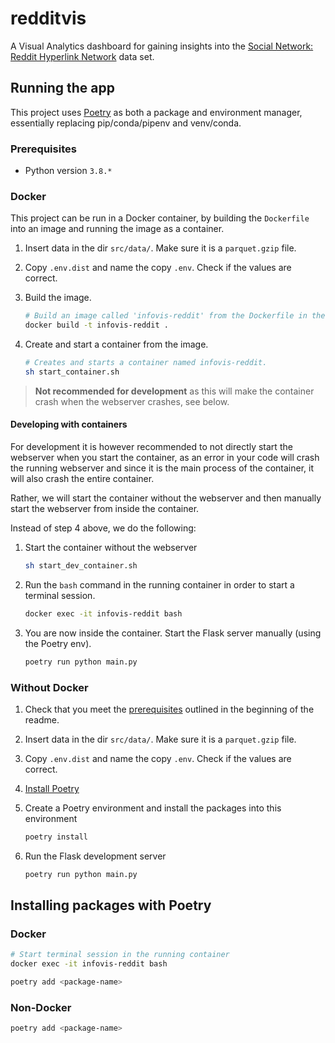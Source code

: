 # redditvis

A Visual Analytics dashboard for gaining insights into the [Social Network: Reddit Hyperlink Network](https://snap.stanford.edu/data/soc-RedditHyperlinks.html) data set.

## Running the app

This project uses [Poetry](https://python-poetry.org/) as both a package and environment manager, essentially replacing pip/conda/pipenv and venv/conda.

### Prerequisites

- Python version `3.8.*`

### Docker

This project can be run in a Docker container, by building the `Dockerfile` into an image and running the image as a container.

1. Insert data in the dir `src/data/`. Make sure it is a `parquet.gzip` file.

1. Copy `.env.dist` and name the copy `.env`. Check if the values are correct.

1. Build the image.

    ```bash
    # Build an image called 'infovis-reddit' from the Dockerfile in the current directory '.'
    docker build -t infovis-reddit . 
    ```
1. Create and start a container from the image.

    ```bash
    # Creates and starts a container named infovis-reddit.
    sh start_container.sh
    ```

> **Not recommended for development** as this will make the container crash when the webserver crashes, see below.

#### Developing with containers

For development it is however recommended to not directly start the webserver when you start the container, as an error in your code will crash the running webserver and since it is the main process of the container, it will also crash the entire container. 

Rather, we will start the container without the webserver and then manually start the webserver from inside the container.

Instead of step 4 above, we do the following:

1. Start the container without the webserver
   
    ```bash
    sh start_dev_container.sh
    ```

1. Run the `bash` command in the running container in order to start a terminal session.

    ```bash
    docker exec -it infovis-reddit bash
    ```

1. You are now inside the container. Start the Flask server manually (using the Poetry env).

    ```bash
    poetry run python main.py
    ```

### Without Docker

1. Check that you meet the [prerequisites](#prerequisites) outlined in the beginning of the readme.
1. Insert data in the dir `src/data/`. Make sure it is a `parquet.gzip` file.
1. Copy `.env.dist` and name the copy `.env`. Check if the values are correct.
1. [Install Poetry](https://python-poetry.org/docs/#installation)
1. Create a Poetry environment and install the packages into this environment

    ```bash
    poetry install
    ```

1. Run the Flask development server

    ```bash
    poetry run python main.py
    ```

## Installing packages with Poetry

### Docker

```bash
# Start terminal session in the running container
docker exec -it infovis-reddit bash

poetry add <package-name>
```

### Non-Docker

```bash
poetry add <package-name>
```
